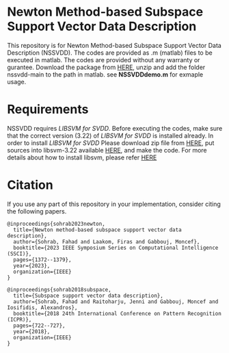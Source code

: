 # Newton Method-based Subspace Support Vector Data Description

This repository is for Newton Method-based Subspace Support Vector Data Description (NSSVDD). The codes are provided as .m (matlab) files to be executed in matlab. The codes are provided without any warranty or gurantee. Download the package from [HERE](https://github.com/fahadsohrab/nssvdd/archive/main.zip), unzip and add the folder nssvdd-main to the path in matlab. see **NSSVDDdemo.m** for exmaple usage.

# Requirements
NSSVDD requires *LIBSVM for SVDD*. Before executing the codes, make sure that the correct version (3.22) of *LIBSVM for SVDD* is installed already. In order to install *LIBSVM for SVDD*  Please download zip file from [HERE](https://www.csie.ntu.edu.tw/~cjlin/libsvmtools/svdd/libsvm-svdd-3.22.zip), put sources into libsvm-3.22 available [HERE](https://www.csie.ntu.edu.tw/~cjlin/libsvm/oldfiles/libsvm-3.22.zip), and make the code. For more details about how to install libsvm, please refer [HERE](https://www.csie.ntu.edu.tw/~cjlin/libsvmtools/#libsvm_for_svdd_and_finding_the_smallest_sphere_containing_all_data)


# Citation
If you use any part of this repository in your implementation, consider citing the following papers.
```text
@inproceedings{sohrab2023newton,
  title={Newton method-based subspace support vector data description},
  author={Sohrab, Fahad and Laakom, Firas and Gabbouj, Moncef},
  booktitle={2023 IEEE Symposium Series on Computational Intelligence (SSCI)},
  pages={1372--1379},
  year={2023},
  organization={IEEE}
}

@inproceedings{sohrab2018subspace,
  title={Subspace support vector data description},
  author={Sohrab, Fahad and Raitoharju, Jenni and Gabbouj, Moncef and Iosifidis, Alexandros},
  booktitle={2018 24th International Conference on Pattern Recognition (ICPR)},
  pages={722--727},
  year={2018},
  organization={IEEE}
}
